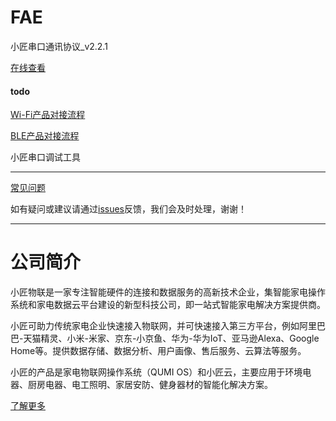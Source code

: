 # FAE


小匠串口通讯协议_v2.2.1

[在线查看](https://github.com/xiaojiangIoT/FAE/blob/master/%E5%B0%8F%E5%8C%A0%E4%B8%B2%E5%8F%A3%E9%80%9A%E8%AE%AF%E5%8D%8F%E8%AE%AE_v2.2.1.md)   

#### todo

[Wi-Fi产品对接流程](https://github.com/xiaojiangIoT/FAE/issues/3)

[BLE产品对接流程](https://github.com/xiaojiangIoT/FAE/issues/4)

小匠串口调试工具

--- 

[常见问题](https://github.com/xiaojiangIoT/FAE/issues)

如有疑问或建议请通过[issues](https://github.com/xiaojiangIoT/FAE/issues)反馈，我们会及时处理，谢谢！

---

# 公司简介

小匠物联是一家专注智能硬件的连接和数据服务的高新技术企业，集智能家电操作系统和家电数据云平台建设的新型科技公司，即一站式智能家电解决方案提供商。
 
小匠可助力传统家电企业快速接入物联网，并可快速接入第三方平台，例如阿里巴巴-天猫精灵、小米-米家、京东-小京鱼、华为-华为IoT、亚马逊Alexa、Google Home等。提供数据存储、数据分析、用户画像、售后服务、云算法等服务。
 
小匠的产品是家电物联网操作系统（QUMI OS）和小匠云，主要应用于环境电器、厨房电器、电工照明、家居安防、健身器材的智能化解决方案。

[了解更多](http://xiaojiang.cc)
